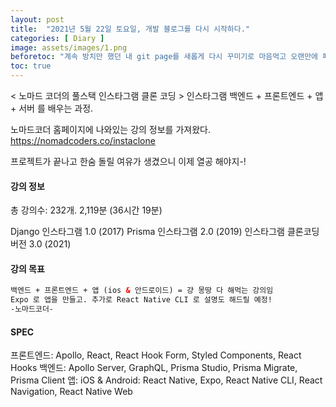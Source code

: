 ```yaml
---
layout: post
title:  "2021년 5월 22일 토요일, 개발 블로그를 다시 시작하다."
categories: [ Diary ]
image: assets/images/1.png
beforetoc: "계속 방치만 했던 내 git page를 새롭게 다시 꾸미기로 마음먹고 오랜만에 페이지 세팅을 끝냈다. 노마드 코더의 강의를 들으며 나에게 필요한, 혹은 다른 누군가에게 필요할 수도 있는 정보들로 이곳을 가득 채우고 싶다. "
toc: true
---
```

< 노마드 코더의 풀스택 인스타그램 클론 코딩 >
인스타그램 백엔드 + 프론트엔드 + 앱 + 서버
를 배우는 과정.

노마드코더 홈페이지에 나와있는 강의 정보를 가져왔다.
https://nomadcoders.co/instaclone

프로젝트가 끝나고 한숨 돌릴 여유가 생겼으니 이제 열공 해야지-!

#### 강의 정보

총 강의수: 232개. 2,119분 (36시간 19분)

Django 인스타그램 1.0 (2017)
Prisma 인스타그램 2.0 (2019)
인스타그램 클론코딩 버전 3.0 (2021)


#### 강의 목표

```html
백엔드 + 프론트엔드 + 앱 (ios & 안드로이드) = 걍 몽땅 다 해먹는 강의임
Expo 로 앱을 만들고. 추가로 React Native CLI 로 설명도 해드릴 예정!
-노마드코더-
```

#### SPEC

프론트엔드: Apollo, React, React Hook Form, Styled Components, React Hooks
백엔드: Apollo Server, GraphQL, Prisma Studio, Prisma Migrate, Prisma Client
앱: iOS & Android: React Native, Expo, React Native CLI, React Navigation, React Native Web